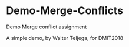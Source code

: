 # Demo-Merge-Conflicts
Demo Merge conflict assignment

A simple demo, by Walter Teljega, for DMIT2018